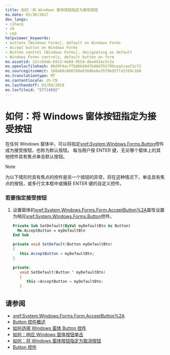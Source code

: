 ```yaml
---
title: 如何：将 Windows 窗体按钮指定为接受按钮
ms.date: 03/30/2017
dev_langs:
- csharp
- vb
- cpp
helpviewer_keywords:
- buttons [Windows Forms], default on Windows Forms
- Accept button on Windows Forms
- Button control [Windows Forms], designating as default
- Windows Forms controls, default button on form
ms.assetid: 22cc9da6-b913-4e04-9554-dee443ac5c3a
ms.openlocfilehash: 00d9f4acffb88b5047b40df91799cea1caaf2cf2
ms.sourcegitcommit: 160a88c8087b0e63606e6e35f9bd57fa5f69c168
ms.translationtype: MT
ms.contentlocale: zh-CN
ms.lasthandoff: 03/09/2019
ms.locfileid: "57714692"
---
```

# <a name="how-to-designate-a-windows-forms-button-as-the-accept-button"></a>如何：将 Windows 窗体按钮指定为接受按钮
在任何 Windows 窗体中，可以将指定<xref:System.Windows.Forms.Button>控件成为接受按钮，也称为默认按钮。 每当用户按 ENTER 键，无论哪个窗体上的其他控件具有焦点单击默认按钮。  
  
> [!NOTE]
>  为以下情形时具有焦点的控件是另一个按钮的异常，将在这种情况下，单击具有焦点的按钮，或多行文本框中或捕获 ENTER 键的自定义控件。  
  
### <a name="to-designate-the-accept-button"></a>若要指定接受按钮  
  
1.  设置窗体的<xref:System.Windows.Forms.Form.AcceptButton%2A>属性设置为相应<xref:System.Windows.Forms.Button>控件。  
  
    ```vb  
    Private Sub SetDefault(ByVal myDefaultBtn As Button)  
      Me.AcceptButton = myDefaultBtn   
    End Sub  
    ```  
  
    ```csharp  
    private void SetDefault(Button myDefaultBtn)  
    {  
       this.AcceptButton = myDefaultBtn;  
    }  
    ```  
  
    ```cpp  
    private:  
       void SetDefault(Button ^ myDefaultBtn)  
       {  
          this->AcceptButton = myDefaultBtn;  
       }  
    ```  
  
## <a name="see-also"></a>请参阅
- <xref:System.Windows.Forms.Form.AcceptButton%2A>
- [Button 控件概述](button-control-overview-windows-forms.md)
- [如何选择 Windows 窗体 Button 控件](ways-to-select-a-windows-forms-button-control.md)
- [如何：响应 Windows 窗体按钮单击](how-to-respond-to-windows-forms-button-clicks.md)
- [如何：将 Windows 窗体按钮指定为取消按钮](how-to-designate-a-windows-forms-button-as-the-cancel-button.md)
- [Button 控件](button-control-windows-forms.md)

